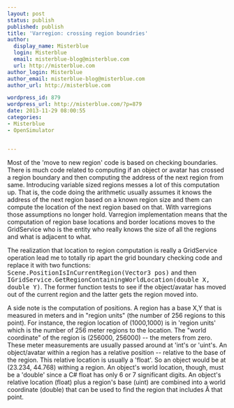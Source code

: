 ```yaml
---
layout: post
status: publish
published: publish
title: 'Varregion: crossing region boundries'
author:
  display_name: Misterblue
  login: Misterblue
  email: misterblue-blog@misterblue.com
  url: http://misterblue.com
author_login: Misterblue
author_email: misterblue-blog@misterblue.com
author_url: http://misterblue.com

wordpress_id: 879
wordpress_url: http://misterblue.com/?p=879
date: 2013-11-29 08:00:55
categories:
- Misterblue
- OpenSimulator


---
```

Most of the 'move to new region' code is based on checking boundaries. There is much code related to computing if an object or avatar has crossed a region boundary and then computing the address of the next region from same. Introducing variable sized regions messes a lot of this computation up. That is, the code doing the arithmetic usually assumes it knows the address of the next region based on a known region size and them can compute the location of the next region based on that. With varregions those assumptions no longer hold. Varregion implementation means that the computation of region base locations and border locations moves to the GridService who is the entity who really knows the size of all the regions and what is adjacent to what.

The realization that location to region computation is really a GridService operation lead me to totally rip apart the grid boundary checking code and replace it with two functions: <tt>Scene.PositionIsInCurrentRegion(Vector3 pos)</tt> and then <tt>IGridService.GetRegionContainingWorldLocation(double X, double Y)</tt>. The former function tests to see if the object/avatar has moved out of the current region and the latter gets the region moved into.

A side note is the computation of positions. A region has a base X,Y that is measured in meters and in "region units" (the number of 256 regions to this point). For instance, the region location of (1000,1000) is in 'region units' which is the number of 256 meter regions to the location. The "world coordinate" of the region is (256000, 256000) -- the meters from zero. These meter measurements are usually passed around at 'int's or 'uint's. An object/avatar within a region has a relative position -- relative to the base of the region. This relative location is usually a 'float'. So an object would be at (23.234, 44.768) withing a region. An object's world location, though, must be a 'double' since a C# float has only 6 or 7 significant digits. An object's relative location (float) plus a region's base (uint) are combined into a world coordinate (double) that can be used to find the region that includes Â that point.
